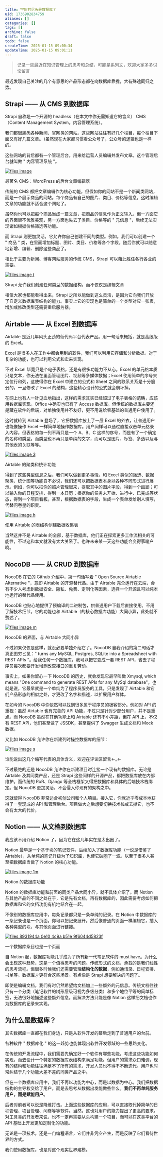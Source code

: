 ```yaml
---
title: 宇宙的尽头是数据库？
uid: 1736902834759
aliases: []
categories: []
tags: []
archive: false
draft: false
todo: false
createTime: 2025-01-15 09:00:34
updateTime: 2025-01-15 09:01:11
---
```


> 记录一些最近在知识管理上的思考和总结，可能是系列文，欢迎大家多多讨论留言

最近发现自己关注的几个有意思的产品形态都在向数据库靠拢，大有殊途同归之势。

## Strapi —— 从 CMS 到数据库

Strapi 自称是一个开源的 headless（在本文中你无需知道它的含义） CMS（Content Management System，内容管理系统）。

我们都很熟悉各种新闻、官网类的网站。这些网站往往有好几个栏目，每个栏目下面又有好几篇文章。（虽然现在大家都习惯看公众号了，公众号的逻辑也是一样的。

这些网站的背后都有一个管理后台，用来给运营人员编辑并发布文章。这个管理后台就叫做 " 内容管理系统 "。

[![files image](https://maliut.space/static/a7ecf75e58b81dc03e64a9492b2c9cb0/d7542/image.png "files image")](https://maliut.space/static/a7ecf75e58b81dc03e64a9492b2c9cb0/c83ae/image.png)

最著名 CMS：WordPress 的后台文章编辑器

传统的 CMS 都把文章编辑作为核心功能。但假如你的网站不是一个新闻类网站，而是一个展示商品的网站，每个商品有自己的图片、类目、价格等信息。这时编辑文章的功能就不适合这个网站了。

虽然你也可以把每个商品当成一篇文章，把商品的信息作为正文输入。但一方面它的界面很不优雅美观，另一方面也失去了类目、价格等的 " 元信息 "，后续无法实现诸如根据价格筛选等功能。

而 Strapi 则更加灵活，它允许你自己创建不同的类型。例如，我们可以创建一个 " 商品 " 类，在里面增加标题、图片、类目、价格等各个字段。随后你就可以随意地新增、编辑、删除这些商品了。

相比于主要为新闻、博客网站服务的传统 CMS，Strapi 可以藉此胜任各行各业的需要。

[![files image t](https://maliut.space/static/08b62a22fcf1ad060ac90a8f59064bf6/d7542/image_t.png "files image t")](https://maliut.space/static/08b62a22fcf1ad060ac90a8f59064bf6/d9ed5/image_t.png)

Strapi 允许我们创建任何类型的数据结构，而不仅仅是编辑文章

相信大家也都能看得出来，Strapi 之所以能做到这么灵活，是因为它向我们开放了自定义数据库表结构的能力。事实上它的实现也是简单的一个类型对应一张表，增加或修改类型还需要重启服务器。

## Airtable —— 从 Excel 到数据库

Airtable 是近几年风头正劲的低代码平台代表产品。用一句话来概括，就是高级版的 Excel。

Excel 是很多人在工作中都会用到的软件，我们可以利用它存储和分析数据。对于复杂的功能，也可以利用公式和宏来实现。

不过 Excel 毕竟只是个电子表格，还是有很多功能力不从心。Excel 的单元格本质只是文本，你无法在里面管理图片、视频等多媒体数据；Excel 使用简单的序号来定位行和列，这使得你在 Excel 中建立的公式和 Sheet 之间的联系关系是十分脆弱的，一旦修改了 Excel 的结构，这些精心设计的公式就会崩坏掉。

在网上也有人一针见血地指出，这样的需求其实已经超过了电子表格的范畴，应该用数据库实现。Office 中确实也已有了 Access 数据库。但传统的数据库主要还是藏在软件的后端，对单独使用并不友好，更不用说给零基础的普通用户使用了。

这时就轮到 Airtable 登场了，它把数据库披上了一层 Excel 的外衣，让普通用户也能像操作 Excel 一样简单地操作数据库。用户同样可以通过直接双击单元格录入内容，但表格的每一列不再只是一个 A、B、C 这样的序号，而是有了一个确定的名称和类型。而类型也不再只是单纯的文字，而可以是图片、标签、多选以及与其他表的关联等等。

[![files image 3](https://maliut.space/static/b20639045a185513c2f290d7a6345576/d7542/image_3.png "files image 3")](https://maliut.space/static/b20639045a185513c2f290d7a6345576/e7dd1/image_3.png)

Airtable 的聚类和统计功能

得到了这些类型信息之后，我们可以做到更多事情。和 Excel 类似的筛选、数据聚类、统计图等功能自不必说，我们还可以把数据表本身以各种不同形式进行展示。例如，你可以把你的照片管理起来，提取其中的图片字段，得到一个画廊；可以输入你的日程安排，得到一本日历；根据你的任务未开始、进行中、已完成等状态，得到一个项目看板。甚至，根据数据表的字段，生成一个表单发给别人填写，代替问卷星的职责。

[![files image h](https://maliut.space/static/22f92496f4286878444624ad274d3e8e/d7542/image_h.png "files image h")](https://maliut.space/static/22f92496f4286878444624ad274d3e8e/5f6dd/image_h.png)

使用 Airtable 的表结构创建数据收集表

当然这并不是 Airtable 的全部，基于数据库，他们正在探索更多工作流相关的可能性，不过这和本文就没有太大关系了。也许未来某一天这些功能会变得家喻户晓。

## NocoDB —— 从 CRUD 到数据库

NocoDB 在它的 Github 介绍中，第一句话写着 " Open Source Airtable Alternative "，意即 Airtable 的开源替代品。由于 Airtable 完全运行在云端，会有不少人考虑到数据安全、隐私、免费、定制化等因素，选择一个开源且可以纯本地运行的替代品使用。

NocoDB 也贴心地提供了预编译的二进制包，供普通用户下载后直接使用，不用了解技术细节。它的功能也和 Airtable（的核心数据库功能）大同小异，此处就不赘述了。

[![files image m](https://maliut.space/static/e3679a222c13ae24176bb38385d79dbb/d7542/image_m.png "files image m")](https://maliut.space/static/e3679a222c13ae24176bb38385d79dbb/4c041/image_m.png)

NocoDB 的界面，与 Airtable 大同小异

不过如果仅仅是这样，就没必要单独介绍它了。NocoDB 自我介绍的第二句话才真正图穷匕见：" turns any MySQL, Postgres, SQLite into a Spreadsheet with REST APIs "。给我任何一个数据库，我可以把它变成一套 REST API，省去了程序员每次都要开发增删改查接口的重复劳动。

事实上，如果你留心一下 NocoDB 的历史，就会发现它最早叫做 Xmysql, which means "One command to generate REST APIs for any MySql database"。也就是说，它最早就是一个单纯为了程序员服务的工具，只是发现了 Airtable 和它们产品形态的相似之处，才更改了名字和描述，以扩展用户群体。

在如今的 NocoDB 中你依然可以找到很多属于程序员的极客部分。例如对 API 的重视：虽然 Airtable 也有完善的 API 功能，不过只是针对少部分用户，并不是重点。而 NocoDB 虽然在其他功能上和 Airtable 还有不小差距，但在 API 上，不仅有 REST API，他们甚至做了 JSSDK，甚至提供了 Swagger 生成文档和 Mock 数据。

又比如 NocoDB 允许你在新建列时操控数据库的细节：

[![files image s](https://maliut.space/static/a2ba1e57fa7a18d88504b3a823403ced/d7542/image_s.png "files image s")](https://maliut.space/static/a2ba1e57fa7a18d88504b3a823403ced/e3729/image_s.png)

谁能说出这几个缩写代表的具体含义，欢迎在评论区留言←_←

不过最绝的还是 NocoDB 允许你在新建项目时连接一个现有的数据库。无论是 Airtable 及其同类产品，还是 Strapi 这些同样的开源产品，都把数据库放在内部维护。而传统的 RoR、Django 等全栈框架又得把数据库和具体的后端技术栈绑定。但 NocoDB 更加灵活，不会侵入你现有的架构之中。

这就使得 NocoDB 非常适合初创公司和个人项目。接入它，你就近乎零成本地获得了一套现成的 API 和管理后台。项目做大之后想要切换技术栈或去掉它，也不会有太大的代价。

## Notion —— 从文档到数据库

我应该不用介绍 Notion 了，因为它在这几年实在是太出圈了。

Notion 最早是一个基于块的笔记软件，后续加入了数据库功能（一说是借鉴了 Airtable），从单纯的笔记升级为了知识库，也使它破圈了一波。以至于很多人甚至把数据库当做了 Notion 的核心功能。

[![files image 1m](https://maliut.space/static/46b27ee29b1c7d49347d25ce33ea61e1/d7542/image_1m.png "files image 1m")](https://maliut.space/static/46b27ee29b1c7d49347d25ce33ea61e1/c7ddf/image_1m.png)

Notion 的数据库功能

Notion 的数据库功能和前面的同类产品大同小异，就不具体介绍了。而 Notion 与其他产品的不同之处在于，它是先有文档，再有数据库的，因此需要考虑如何把数据库和它的文档功能有机地结合在一起。

不像别的数据库应用中，每条记录都只是一条单纯的记录。在 Notion 中数据库的一条记录也是一个页面。你可以把记录展开，然后像普通的页面一样编辑它，插入各种类型的块，与其他页面进行链接。

[![files 8931944a 0e10 4c9a b51e 9f6044d5823f](https://maliut.space/static/1f7260acee45d875c7ec375cf58eb519/d7542/8931944a-0e10-4c9a-b51e-9f6044d5823f.png "files 8931944a 0e10 4c9a b51e 9f6044d5823f")](https://maliut.space/static/1f7260acee45d875c7ec375cf58eb519/b0bb3/8931944a-0e10-4c9a-b51e-9f6044d5823f.png)

一个数据库条目也是一个页面

自 Notion 起，数据库功能几乎成为了所有新一代笔记软件的 must have。为什么会出现这种趋势，这是一个值得思考的问题。传统形式的文档，承载的是我们线性的思考流程。但很多时候我们还需要管理**结构化的数据**，例如通讯录、日程安排、书单等。数据库才更符合这些场景。有点像是 Strapi 想要解决的问题了。

即使是编辑文档，我们有时仍然希望给文档加上一些额外的元信息。传统文档往往只有一个分类（笔记软件的树形层级可视为多级分类）和多个地位平等的简单标签，无法很好地描述这些额外信息。而解决方法只能是像 Notion 这样把文档也作为数据库的记录来实现。

## 为什么是数据库？

其实数据库一直都在我们身边，只是从软件开发的幕后走到了普通用户的台前。

各种软件 " 数据库化 " 的这一趋势也能体现出软件开发领域的一些思路变化。

在传统的开发流程中，我们需要先确定好一个软件有哪些功能，考虑这些功能如何实现，而去设计一个特定的数据库表结构来满足功能。但用户的需求众口难调，现有的结构和功能往往满足不了所有的需求，开发人员也不得不不断迭代。用户也时常纠结于几个功能大差不差的同类产品之中。

但在一个数据库应用中，我们不再以功能为中心，而是以数据为中心。我们把数据结构的主导权交给了用户，而是去思考从数据出发能做些什么。**我们不再单纯服务用户，而是赋能用户。**

后者对前者可以说是降维打击。上面这些数据库的应用，可以直接取代掉简单的日程管理、项目管理、问卷等等软件。当然，这也对用户的能力提出了更高的要求。对工具类的开发者来说，也不一定再需要从头构建一个项目，而可以在这类平台的 API 基础上开发更加定制化的功能。

无论是一项技术，还是一门编程语言，它们并非凭空产生，而是反映了它们看待世界的方式。

我们使用数据库，也是对这个现实世界建模。
